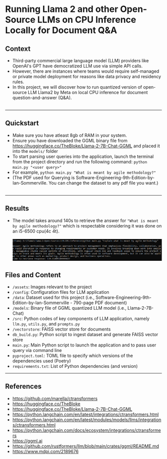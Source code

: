 # Running Llama 2 and other Open-Source LLMs on CPU Inference Locally for Document Q&A

## Context

- Third-party commercial large language model (LLM) providers like OpenAI's GPT have democratized LLM use via simple API calls.
- However, there are instances where teams would require self-managed or private model deployment for reasons like data privacy and residency rules.
- In this project, we will discover how to run quantized version of open-source LLM Llama2 by Meta on local CPU inference for document question-and-answer (Q&A).
  <br><br>

---

## Quickstart

- Make sure you have atleast 8gb of RAM in your system.
- Ensure you have downloaded the GGML binary file from https://huggingface.co/TheBloke/Llama-2-7B-Chat-GGML and placed it into the `models/` folder
- To start parsing user queries into the application, launch the terminal from the project directory and run the following command:
  `python main.py "<user query>"`
- For example, `python main.py "What is meant by agile methodology?"`
- (The PDF used for Querying is Software-Engineering-9th-Edition-by-Ian-Sommerville. You can change the dataset to any pdf file you want.)
  <br><br>

---

## Results

- The model takes around 140s to retrieve the answer for `"What is meant by agile methodology?"` which is respectable considering it was done on an i5-6500 cpu(4c 4t).
  <br><br>
  ![Alt text](assets/qa_answer.png)

## Files and Content

- `/assets`: Images relevant to the project
- `/config`: Configuration files for LLM application
- `/data`: Dataset used for this project (i.e., Software-Engineering-9th-Edition-by-Ian-Sommerville - 790-page PDF document)
- `/models`: Binary file of GGML quantized LLM model (i.e., Llama-2-7B-Chat)
- `/src`: Python codes of key components of LLM application, namely `llm.py`, `utils.py`, and `prompts.py`
- `/vectorstore`: FAISS vector store for documents
- `db_build.py`: Python script to ingest dataset and generate FAISS vector store
- `main.py`: Main Python script to launch the application and to pass user query via command line
- `pyproject.toml`: TOML file to specify which versions of the dependencies used (Poetry)
- `requirements.txt`: List of Python dependencies (and version)

---

## References

- https://github.com/marella/ctransformers
- https://huggingface.co/TheBloke
- https://huggingface.co/TheBloke/Llama-2-7B-Chat-GGML
- https://python.langchain.com/en/latest/integrations/ctransformers.html
- https://python.langchain.com/en/latest/modules/models/llms/integrations/ctransformers.html
- https://python.langchain.com/docs/ecosystem/integrations/ctransformers
- https://ggml.ai
- https://github.com/rustformers/llm/blob/main/crates/ggml/README.md
- https://www.mdpi.com/2189676
